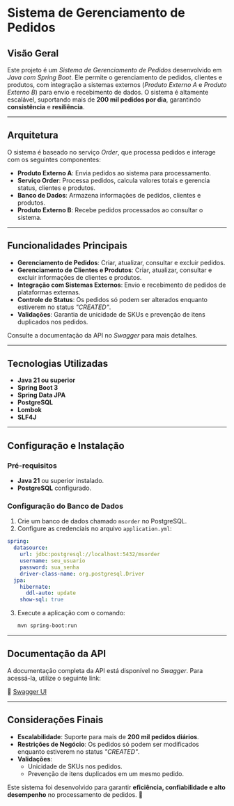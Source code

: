 # **Sistema de Gerenciamento de Pedidos**

## **Visão Geral**

Este projeto é um *Sistema de Gerenciamento de Pedidos* desenvolvido em *Java com Spring Boot*. Ele permite o gerenciamento de pedidos, clientes e produtos, com integração a sistemas externos (*Produto Externo A* e *Produto Externo B*) para envio e recebimento de dados. O sistema é altamente escalável, suportando mais de **200 mil pedidos por dia**, garantindo **consistência** e **resiliência**.

---

## **Arquitetura**

O sistema é baseado no serviço *Order*, que processa pedidos e interage com os seguintes componentes:

- **Produto Externo A**: Envia pedidos ao sistema para processamento.
- **Serviço Order**: Processa pedidos, calcula valores totais e gerencia status, clientes e produtos.
- **Banco de Dados**: Armazena informações de pedidos, clientes e produtos.
- **Produto Externo B**: Recebe pedidos processados ao consultar o sistema.

---

## **Funcionalidades Principais**

- **Gerenciamento de Pedidos**: Criar, atualizar, consultar e excluir pedidos.
- **Gerenciamento de Clientes e Produtos**: Criar, atualizar, consultar e excluir informações de clientes e produtos.
- **Integração com Sistemas Externos**: Envio e recebimento de pedidos de plataformas externas.
- **Controle de Status**: Os pedidos só podem ser alterados enquanto estiverem no status *"CREATED"*.
- **Validações**: Garantia de unicidade de SKUs e prevenção de itens duplicados nos pedidos.

Consulte a documentação da API no *Swagger* para mais detalhes.

---

## **Tecnologias Utilizadas**

- **Java 21 ou superior**
- **Spring Boot 3**
- **Spring Data JPA**
- **PostgreSQL**
- **Lombok**
- **SLF4J**

---

## **Configuração e Instalação**

### **Pré-requisitos**

- **Java 21** ou superior instalado.
- **PostgreSQL** configurado.

### **Configuração do Banco de Dados**

1. Crie um banco de dados chamado `msorder` no PostgreSQL.
2. Configure as credenciais no arquivo `application.yml`:

```yaml
spring:
  datasource:
    url: jdbc:postgresql://localhost:5432/msorder
    username: seu_usuario
    password: sua_senha
    driver-class-name: org.postgresql.Driver
  jpa:
    hibernate:
      ddl-auto: update
    show-sql: true
```

3. Execute a aplicação com o comando:
   ```sh
   mvn spring-boot:run
   ```

---

## **Documentação da API**

A documentação completa da API está disponível no *Swagger*. Para acessá-la, utilize o seguinte link:

🔗 [Swagger UI](http://localhost:8080/swagger-ui.html)

---

## **Considerações Finais**

- **Escalabilidade**: Suporte para mais de **200 mil pedidos diários**.
- **Restrições de Negócio**: Os pedidos só podem ser modificados enquanto estiverem no status *"CREATED"*.
- **Validações**:
    - Unicidade de SKUs nos pedidos.
    - Prevenção de itens duplicados em um mesmo pedido.

Este sistema foi desenvolvido para garantir **eficiência, confiabilidade e alto desempenho** no processamento de pedidos. 🚀

